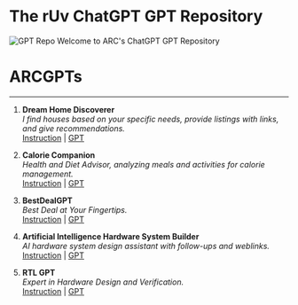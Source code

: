 # The rUv ChatGPT GPT Repository
![GPT Repo](https://github.com/ruvnet/gpts/blob/main/images/gpt-repo.png?raw=true)
Welcome to ARC's ChatGPT GPT Repository

# ARCGPTs
_____________________________________________

1. **Dream Home Discoverer**  
   _I find houses based on your specific needs, provide listings with links, and give recommendations._  
   [Instruction](https://github.com/archokshi/ARCGPTs/blob/main/instructions/DreamHomeDiscoverer.txt) | [GPT](https://chat.openai.com/g/g-045fX5IkU-dream-home-discoverer)


2. **Calorie Companion**  
   _Health and Diet Advisor, analyzing meals and activities for calorie management._  
   [Instruction](https://github.com/archokshi/ARCGPTs/blob/main/instructions/CalorieCompanion.txt) | [GPT](https://chat.openai.com/g/g-04wowhMKy-calorie-companion)


3. **BestDealGPT**  
   _Best Deal at Your Fingertips._  
   [Instruction](https://github.com/archokshi/ARCGPTs/blob/main/instructions/BestDealGPT.txt) | [GPT](https://chat.openai.com/g/g-BkxDAI6MP-bestdealgpt)


4. **Artificial Intelligence Hardware System Builder**  
   _AI hardware system design assistant with follow-ups and weblinks._  
   [Instruction](https://github.com/archokshi/ARCGPTs/blob/main/instructions/AIHardwareSystemBuilder.txt) | [GPT](https://chat.openai.com/g/g-x7slzQPaB-artificial-intelligence-hardware-system-builder)


4. **RTL GPT**  
   _Expert in Hardware Design and Verification._  
   [Instruction](https://github.com/archokshi/ARCGPTs/blob/main/instructions/RTLGPT.txt) | [GPT](https://chat.openai.com/g/g-VEABZoJPE-rtl-gpt)
